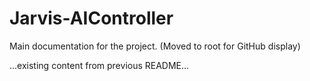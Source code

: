 # Jarvis-AIController

Main documentation for the project. (Moved to root for GitHub display)

...existing content from previous README...
